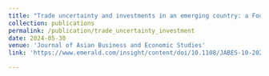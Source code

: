 ```yaml
---
title: "Trade uncertainty and investments in an emerging country: a Fourier VAR approach"
collection: publications
permalink: /publication/trade_uncertainty_investment
date: 2024-05-30
venue: 'Journal of Asian Business and Economic Studies'
link: 'https://www.emerald.com/insight/content/doi/10.1108/JABES-10-2022-0266/full/html'

---
```


